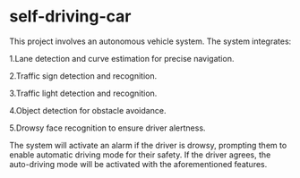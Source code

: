 # self-driving-car
This project involves an autonomous vehicle system. The system integrates:

1.Lane detection and curve estimation for precise navigation.

2.Traffic sign detection and recognition.

3.Traffic light detection and recognition.

4.Object detection for obstacle avoidance.

5.Drowsy face recognition to ensure driver alertness.

The system will activate an alarm if the driver is drowsy, prompting them to enable automatic driving mode for their safety. If the driver agrees, the auto-driving mode will be activated with the aforementioned features.

 

